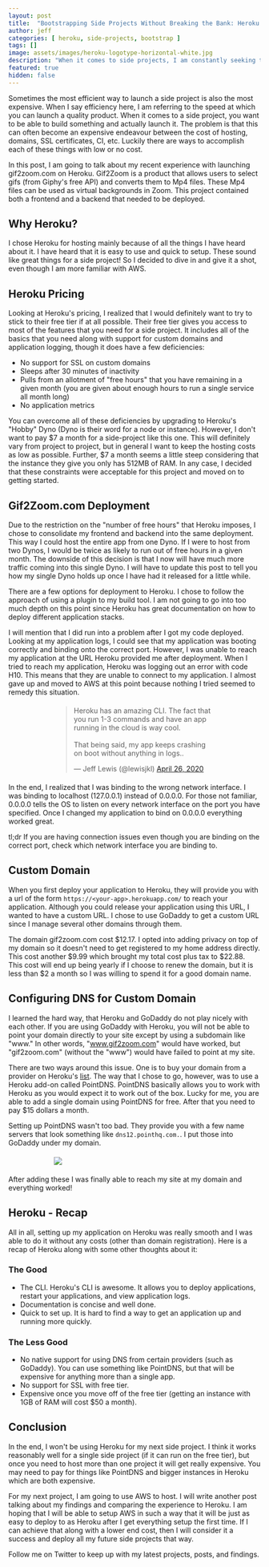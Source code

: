 ```yaml
---
layout: post
title:  "Bootstrapping Side Projects Without Breaking the Bank: Heroku Edition"
author: jeff
categories: [ heroku, side-projects, bootstrap ]
tags: []
image: assets/images/heroku-logotype-horizontal-white.jpg
description: "When it comes to side projects, I am constantly seeking to find the perfect balance between cost and efficiency. Here is what I found while working with Heroku."
featured: true
hidden: false
---
```


Sometimes the most efficient way to launch a side project is also the most expensive. When I say efficiency here, I am referring to the speed at which you can launch a quality product. When it comes to a side project, you want to be able to build something and actually launch it. The problem is that this can often become an expensive endeavour between the cost of hosting, domains, SSL certificates, CI, etc. Luckily there are ways to accomplish each of these things with low or no cost.

In this post, I am going to talk about my recent experience with launching gif2zoom.com on Heroku. Gif2Zoom is a product that allows users to select gifs (from Giphy's free API) and converts them to Mp4 files. These Mp4 files can be used as virtual backgrounds in Zoom. This project contained both a frontend and a backend that needed to be deployed.

## Why Heroku?

I chose Heroku for hosting mainly because of all the things I have heard about it. I have heard that it is easy to use and quick to setup. These sound like great things for a side project! So I decided to dive in and give it a shot, even though I am more familiar with AWS.

## Heroku Pricing

Looking at Heroku's pricing, I realized that I would definitely want to try to stick to their free tier if at all possible. Their free tier gives you access to most of the features that you need for a side project. It includes all of the basics that you need along with support for custom domains and application logging, though it does have a few deficiencies:

- No support for SSL on custom domains
- Sleeps after 30 minutes of inactivity
- Pulls from an allotment of "free hours" that you have remaining in a given month (you are given about enough hours to run a single service all month long)
- No application metrics

You can overcome all of these deficiencies by upgrading to Heroku's "Hobby" Dyno (Dyno is their word for a node or instance). However, I don't want to pay $7 a month for a side-project like this one. This will definitely vary from project to project, but in general I want to keep the hosting costs as low as possible. Further, $7 a month seems a little steep considering that the instance they give you only has 512MB of RAM. In any case, I decided that these constraints were acceptable for this project and moved on to getting started.

## Gif2Zoom.com Deployment

Due to the restriction on the "number of free hours" that Heroku imposes, I chose to consolidate my frontend and backend into the same deployment. This way I could host the entire app from one Dyno. If I were to host from two Dynos, I would be twice as likely to run out of free hours in a given month. The downside of this decision is that I now will have much more traffic coming into this single Dyno. I will have to update this post to tell you how my single Dyno holds up once I have had it released for a little while.

There are a few options for deployment to Heroku. I chose to follow the approach of using a plugin to my build tool. I am not going to go into too much depth on this point since Heroku has great documentation on how to deploy different application stacks.

I will mention that I did run into a problem after I got my code deployed. Looking at my application logs, I could see that my application was booting correctly and binding onto the correct port. However, I was unable to reach my application at the URL Heroku provided me after deployment. When I tried to reach my application, Heroku was logging out an error with code H10. This means that they are unable to connect to my application. I almost gave up and moved to AWS at this point because nothing I tried seemed to remedy this situation.

<div style="width:23em;margin-left: auto;margin-right: auto;margin-top:20px;margin-bottom:20px;">
<blockquote class="twitter-tweet"><p lang="en" dir="ltr">Heroku has an amazing CLI. The fact that you run 1-3 commands and have an app running in the cloud is way cool.<br><br>That being said, my app keeps crashing on boot without anything in logs..</p>&mdash; Jeff Lewis (@lewisjkl) <a href="https://twitter.com/lewisjkl/status/1254559408454950912?ref_src=twsrc%5Etfw">April 26, 2020</a></blockquote> <script async src="https://platform.twitter.com/widgets.js" charset="utf-8"></script>
</div>

In the end, I realized that I was binding to the wrong network interface. I was binding to localhost (127.0.0.1) instead of 0.0.0.0. For those not familiar, 0.0.0.0 tells the OS to listen on every network interface on the port you have specified. Once I changed my application to bind on 0.0.0.0 everything worked great.

tl;dr If you are having connection issues even though you are binding on the correct port, check which network interface you are binding to.

## Custom Domain

When you first deploy your application to Heroku, they will provide you with a url of the form `https://<your-app>.herokuapp.com/` to reach your application. Although you could release your application using this URL, I wanted to have a custom URL. I chose to use GoDaddy to get a custom URL since I manage several other domains through them.

The domain gif2zoom.com cost $12.17. I opted into adding privacy on top of my domain so it doesn't need to get registered to my home address directly. This cost another $9.99 which brought my total cost plus tax to $22.88. This cost will end up being yearly if I choose to renew the domain, but it is less than $2 a month so I was willing to spend it for a good domain name.

## Configuring DNS for Custom Domain

I learned the hard way, that Heroku and GoDaddy do not play nicely with each other. If you are using GoDaddy with Heroku, you will not be able to point your domain directly to your site except by using a subdomain like "www." In other words, "www.gif2zoom.com" would have worked, but "gif2zoom.com" (without the "www") would have failed to point at my site.

There are two ways around this issue. One is to buy your domain from a provider on Heroku's [list](https://devcenter.heroku.com/articles/custom-domains#add-a-custom-root-domain). The way that I chose to go, however, was to use a Heroku add-on called PointDNS. PointDNS basically allows you to work with Heroku as you would expect it to work out of the box. Lucky for me, you are able to add a single domain using PointDNS for free. After that you need to pay $15 dollars a month.

Setting up PointDNS wasn't too bad. They provide you with a few name servers that look something like `dns12.pointhq.com.`. I put those into GoDaddy under my domain.

<div style="width:23em;margin-left: auto;margin-right: auto;margin-top:20px;margin-bottom:20px;">
  <img src="{{ site.baseurl }}/assets/images/nameservers.png"/>
</div>

After adding these I was finally able to reach my site at my domain and everything worked!

## Heroku - Recap

All in all, setting up my application on Heroku was really smooth and I was able to do it without any costs (other than domain registration). Here is a recap of Heroku along with some other thoughts about it:

### The Good

- The CLI. Heroku's CLI is awesome. It allows you to deploy applications, restart your applications, and view application logs.
- Documentation is concise and well done.
- Quick to set up. It is hard to find a way to get an application up and running more quickly.

### The Less Good

- No native support for using DNS from certain providers (such as GoDaddy). You can use something like PointDNS, but that will be expensive for anything more than a single app.
- No support for SSL with free tier.
- Expensive once you move off of the free tier (getting an instance with 1GB of RAM will cost $50 a month).

## Conclusion

In the end, I won't be using Heroku for my next side project. I think it works reasonably well for a single side project (if it can run on the free tier), but once you need to host more than one project it will get really expensive. You may need to pay for things like PointDNS and bigger instances in Heroku which are both expensive.

For my next project, I am going to use AWS to host. I will write another post talking about my findings and comparing the experience to Heroku. I am hoping that I will be able to setup AWS in such a way that it will be just as easy to deploy to as Heroku after I get everything setup the first time. If I can achieve that along with a lower end cost, then I will consider it a success and deploy all my future side projects that way.

Follow me on Twitter to keep up with my latest projects, posts, and findings.
